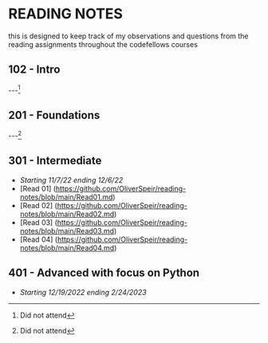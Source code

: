 # READING NOTES
this is designed to keep track of my observations and questions from the reading assignments throughout the codefellows courses
## 102 - Intro
---[^1]
[^1]: Did not attend
## 201 - Foundations
---[^1]
[^1]: Did not attend
## 301 - Intermediate 
- *Starting 11/7/22 ending 12/6/22*
- [Read 01] (https://github.com/OliverSpeir/reading-notes/blob/main/Read01.md)
- [Read 02] (https://github.com/OliverSpeir/reading-notes/blob/main/Read02.md)
- [Read 03] (https://github.com/OliverSpeir/reading-notes/blob/main/Read03.md)
- [Read 04] (https://github.com/OliverSpeir/reading-notes/blob/main/Read04.md)
## 401 - Advanced with focus on Python 
 - *Starting 12/19/2022 ending 2/24/2023*
